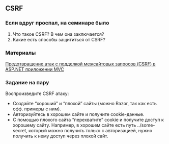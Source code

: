 ## CSRF

### Если вдруг проспал, на семинаре было
1. Что такое CSRF? В чем она заключается? 
2. Какие есть способы защититься от CSRF?
   
### Материалы
[Предотвращение атак с подделкой межсайтовых запросов (CSRF) в ASP.NET приложении MVC](https://learn.microsoft.com/ru-ru/aspnet/web-api/overview/security/preventing-cross-site-request-forgery-csrf-attacks)

### Задание на пару
Воспроизведите CSRF атаку:
- Создайте “хороший” и “плохой” сайты (можно Razor, так как есть офф. примеры с ним).
- Авторизуйтесь в хорошем сайте и получите cookie-данные.
- С помощью плохого сайта “перехватите” cookie и получите доступ к хорошему сайту. Например, в хорошем сайте есть путь ../some-secret, который можно получить только с авторизацией, нужно получить к нему доступ через плохой сайт.
